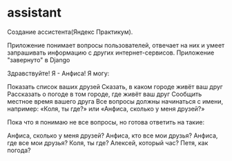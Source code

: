 # assistant

Создание ассистента(Яндекс Практикум).

Приложение понимает вопросы пользователей, 
отвечает на них и умеет запрашивать информацию с других интернет-сервисов.
Приложение "завернуто" в Django



Здравствуйте! Я - Анфиса!
Я могу:

Показать список ваших друзей
Сказать, в каком городе живёт ваш друг
Рассказать о погоде в том городе, где живёт ваш друг
Сообщить местное время вашего друга
Все вопросы должны начинаться с имени, например: «Коля, ты где?» или «Анфиса, сколько у меня друзей?»


Пока что я понимаю не все вопросы, но готова ответить на такие:


Анфиса, сколько у меня друзей?
Анфиса, кто все мои друзья?
Анфиса, где все мои друзья?
Коля, ты где?
Алексей, который час?
Петя, как погода?
